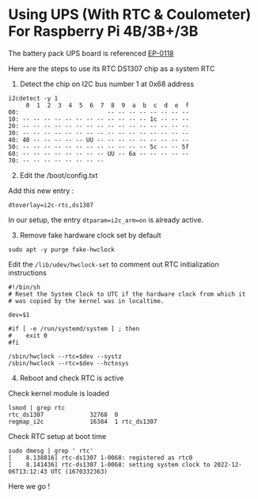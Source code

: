 # Using UPS (With RTC & Coulometer) For Raspberry Pi 4B/3B+/3B

The battery pack UPS board is referenced [EP-0118](https://wiki.52pi.com/index.php?title=EP-0118)

Here are the steps to use its RTC DS1307 chip as a system RTC

1. Detect the chip on I2C bus number 1 at 0x68 address

```
i2cdetect -y 1
     0  1  2  3  4  5  6  7  8  9  a  b  c  d  e  f
00:                         -- -- -- -- -- -- -- --
10: -- -- -- -- -- -- -- -- -- -- -- -- 1c -- -- --
20: -- -- -- -- -- -- -- -- -- -- -- -- -- -- -- --
30: -- -- -- -- -- -- -- -- -- -- -- -- -- -- -- --
40: 40 -- -- -- -- -- UU -- -- -- -- -- -- -- -- --
50: -- -- -- -- -- -- -- -- -- -- -- -- 5c -- -- 5f
60: -- -- -- -- -- -- -- -- UU -- 6a -- -- -- -- --
70: -- -- -- -- -- -- -- --
```

2. Edit the /boot/config.txt

Add this new entry :

```
dtoverlay=i2c-rtc,ds1307
```

In our setup, the entry `dtparam=i2c_arm=on` is already active.

3. Remove fake hardware clock set by default

```
sudo apt -y purge fake-hwclock
```

Edit the `/lib/udev/hwclock-set` to comment out RTC initialization instructions

```
#!/bin/sh
# Reset the System Clock to UTC if the hardware clock from which it
# was copied by the kernel was in localtime.

dev=$1

#if [ -e /run/systemd/system ] ; then
#    exit 0
#fi

/sbin/hwclock --rtc=$dev --systz
/sbin/hwclock --rtc=$dev --hctosys
```

4. Reboot and check RTC is active

Check kernel module is loaded

```
lsmod | grep rtc
rtc_ds1307             32768  0
regmap_i2c             16384  1 rtc_ds1307
```

Check RTC setup at boot time

```
sudo dmesg | grep ' rtc'
[    8.138816] rtc-ds1307 1-0068: registered as rtc0
[    8.141436] rtc-ds1307 1-0068: setting system clock to 2022-12-06T13:12:43 UTC (1670332363)
```

Here we go !

